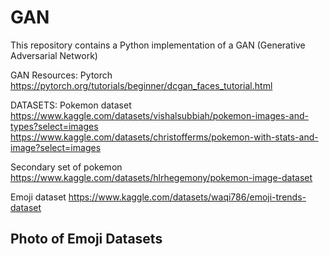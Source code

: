 # GAN

This repository contains a Python implementation of a GAN (Generative Adversarial Network)

GAN Resources:
Pytorch
https://pytorch.org/tutorials/beginner/dcgan_faces_tutorial.html

DATASETS:
Pokemon dataset
https://www.kaggle.com/datasets/vishalsubbiah/pokemon-images-and-types?select=images
https://www.kaggle.com/datasets/christofferms/pokemon-with-stats-and-image?select=images

Secondary set of pokemon
https://www.kaggle.com/datasets/hlrhegemony/pokemon-image-dataset

Emoji dataset
https://www.kaggle.com/datasets/waqi786/emoji-trends-dataset

## Photo of Emoji Datasets

